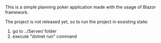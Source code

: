 This is a simple planning poker application made with the usage of Blazor framework.

The project is not released yet, so to run the project in exsisting state:
1) go to ../Server/ folder 
2) execute "dotnet run" command

